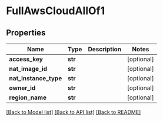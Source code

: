 # FullAwsCloudAllOf1

## Properties
Name | Type | Description | Notes
------------ | ------------- | ------------- | -------------
**access_key** | **str** |  | [optional] 
**nat_image_id** | **str** |  | [optional] 
**nat_instance_type** | **str** |  | [optional] 
**owner_id** | **str** |  | [optional] 
**region_name** | **str** |  | [optional] 

[[Back to Model list]](../README.md#documentation-for-models) [[Back to API list]](../README.md#documentation-for-api-endpoints) [[Back to README]](../README.md)


